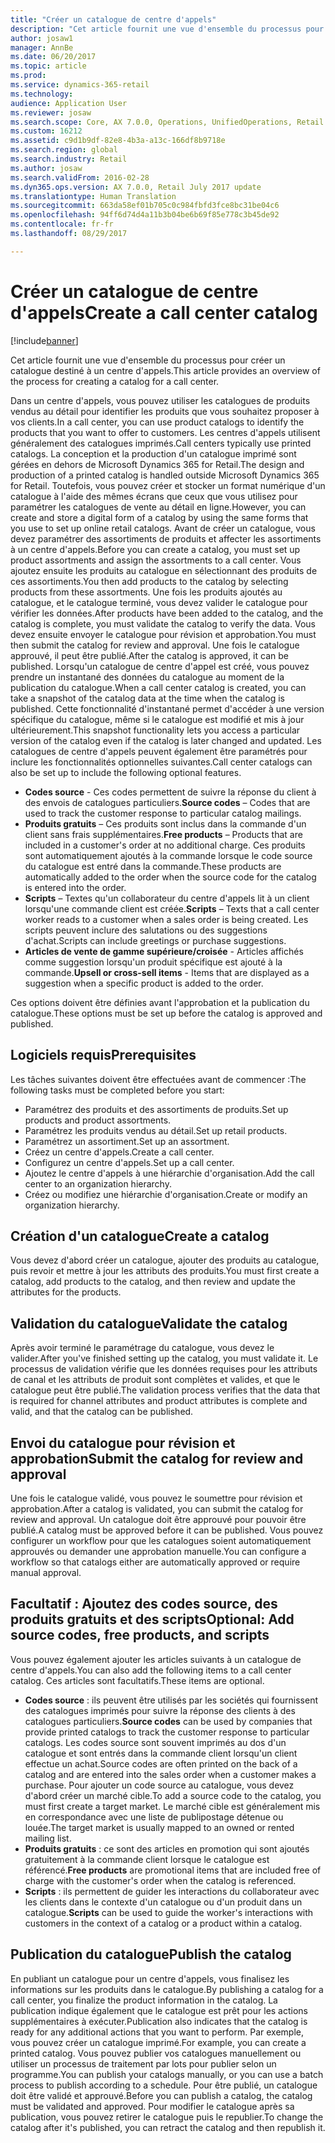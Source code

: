 ```yaml
---
title: "Créer un catalogue de centre d'appels"
description: "Cet article fournit une vue d'ensemble du processus pour créer un catalogue destiné à un centre d'appels."
author: josaw1
manager: AnnBe
ms.date: 06/20/2017
ms.topic: article
ms.prod: 
ms.service: dynamics-365-retail
ms.technology: 
audience: Application User
ms.reviewer: josaw
ms.search.scope: Core, AX 7.0.0, Operations, UnifiedOperations, Retail
ms.custom: 16212
ms.assetid: c9d1b9df-82e8-4b3a-a13c-166df8b9718e
ms.search.region: global
ms.search.industry: Retail
ms.author: josaw
ms.search.validFrom: 2016-02-28
ms.dyn365.ops.version: AX 7.0.0, Retail July 2017 update
ms.translationtype: Human Translation
ms.sourcegitcommit: 663da58ef01b705c0c984fbfd3fce8bc31be04c6
ms.openlocfilehash: 94ff6d74d4a11b3b04be6b69f85e778c3b45de92
ms.contentlocale: fr-fr
ms.lasthandoff: 08/29/2017

---
```


# <a name="create-a-call-center-catalog"></a><span data-ttu-id="209c3-103">Créer un catalogue de centre d'appels</span><span class="sxs-lookup"><span data-stu-id="209c3-103">Create a call center catalog</span></span>

[!include[banner](includes/banner.md)]


<span data-ttu-id="209c3-104">Cet article fournit une vue d'ensemble du processus pour créer un catalogue destiné à un centre d'appels.</span><span class="sxs-lookup"><span data-stu-id="209c3-104">This article provides an overview of the process for creating a catalog for a call center.</span></span> 

<span data-ttu-id="209c3-105">Dans un centre d'appels, vous pouvez utiliser les catalogues de produits vendus au détail pour identifier les produits que vous souhaitez proposer à vos clients.</span><span class="sxs-lookup"><span data-stu-id="209c3-105">In a call center, you can use product catalogs to identify the products that you want to offer to customers.</span></span> <span data-ttu-id="209c3-106">Les centres d'appels utilisent généralement des catalogues imprimés.</span><span class="sxs-lookup"><span data-stu-id="209c3-106">Call centers typically use printed catalogs.</span></span> <span data-ttu-id="209c3-107">La conception et la production d'un catalogue imprimé sont gérées en dehors de Microsoft Dynamics 365 for Retail.</span><span class="sxs-lookup"><span data-stu-id="209c3-107">The design and production of a printed catalog is handled outside Microsoft Dynamics 365 for Retail.</span></span> <span data-ttu-id="209c3-108">Toutefois, vous pouvez créer et stocker un format numérique d'un catalogue à l'aide des mêmes écrans que ceux que vous utilisez pour paramétrer les catalogues de vente au détail en ligne.</span><span class="sxs-lookup"><span data-stu-id="209c3-108">However, you can create and store a digital form of a catalog by using the same forms that you use to set up online retail catalogs.</span></span> <span data-ttu-id="209c3-109">Avant de créer un catalogue, vous devez paramétrer des assortiments de produits et affecter les assortiments à un centre d'appels.</span><span class="sxs-lookup"><span data-stu-id="209c3-109">Before you can create a catalog, you must set up product assortments and assign the assortments to a call center.</span></span> <span data-ttu-id="209c3-110">Vous ajoutez ensuite les produits au catalogue en sélectionnant des produits de ces assortiments.</span><span class="sxs-lookup"><span data-stu-id="209c3-110">You then add products to the catalog by selecting products from these assortments.</span></span> <span data-ttu-id="209c3-111">Une fois les produits ajoutés au catalogue, et le catalogue terminé, vous devez valider le catalogue pour vérifier les données.</span><span class="sxs-lookup"><span data-stu-id="209c3-111">After products have been added to the catalog, and the catalog is complete, you must validate the catalog to verify the data.</span></span> <span data-ttu-id="209c3-112">Vous devez ensuite envoyer le catalogue pour révision et approbation.</span><span class="sxs-lookup"><span data-stu-id="209c3-112">You must then submit the catalog for review and approval.</span></span> <span data-ttu-id="209c3-113">Une fois le catalogue approuvé, il peut être publié.</span><span class="sxs-lookup"><span data-stu-id="209c3-113">After the catalog is approved, it can be published.</span></span> <span data-ttu-id="209c3-114">Lorsqu'un catalogue de centre d'appel est créé, vous pouvez prendre un instantané des données du catalogue au moment de la publication du catalogue.</span><span class="sxs-lookup"><span data-stu-id="209c3-114">When a call center catalog is created, you can take a snapshot of the catalog data at the time when the catalog is published.</span></span> <span data-ttu-id="209c3-115">Cette fonctionnalité d'instantané permet d'accéder à une version spécifique du catalogue, même si le catalogue est modifié et mis à jour ultérieurement.</span><span class="sxs-lookup"><span data-stu-id="209c3-115">This snapshot functionality lets you access a particular version of the catalog even if the catalog is later changed and updated.</span></span> <span data-ttu-id="209c3-116">Les catalogues de centre d'appels peuvent également être paramétrés pour inclure les fonctionnalités optionnelles suivantes.</span><span class="sxs-lookup"><span data-stu-id="209c3-116">Call center catalogs can also be set up to include the following optional features.</span></span>

-   <span data-ttu-id="209c3-117">**Codes source** - Ces codes permettent de suivre la réponse du client à des envois de catalogues particuliers.</span><span class="sxs-lookup"><span data-stu-id="209c3-117">**Source codes** – Codes that are used to track the customer response to particular catalog mailings.</span></span>
-   <span data-ttu-id="209c3-118">**Produits gratuits** – Ces produits sont inclus dans la commande d'un client sans frais supplémentaires.</span><span class="sxs-lookup"><span data-stu-id="209c3-118">**Free products** – Products that are included in a customer's order at no additional charge.</span></span> <span data-ttu-id="209c3-119">Ces produits sont automatiquement ajoutés à la commande lorsque le code source du catalogue est entré dans la commande.</span><span class="sxs-lookup"><span data-stu-id="209c3-119">These products are automatically added to the order when the source code for the catalog is entered into the order.</span></span>
-   <span data-ttu-id="209c3-120">**Scripts** – Textes qu'un collaborateur du centre d'appels lit à un client lorsqu'une commande client est créée.</span><span class="sxs-lookup"><span data-stu-id="209c3-120">**Scripts** – Texts that a call center worker reads to a customer when a sales order is being created.</span></span> <span data-ttu-id="209c3-121">Les scripts peuvent inclure des salutations ou des suggestions d'achat.</span><span class="sxs-lookup"><span data-stu-id="209c3-121">Scripts can include greetings or purchase suggestions.</span></span>
-   <span data-ttu-id="209c3-122">**Articles de vente de gamme supérieure/croisée** - Articles affichés comme suggestion lorsqu'un produit spécifique est ajouté à la commande.</span><span class="sxs-lookup"><span data-stu-id="209c3-122">**Upsell or cross-sell items** - Items that are displayed as a suggestion when a specific product is added to the order.</span></span>

<span data-ttu-id="209c3-123">Ces options doivent être définies avant l'approbation et la publication du catalogue.</span><span class="sxs-lookup"><span data-stu-id="209c3-123">These options must be set up before the catalog is approved and published.</span></span>

## <a name="prerequisites"></a><span data-ttu-id="209c3-124">Logiciels requis</span><span class="sxs-lookup"><span data-stu-id="209c3-124">Prerequisites</span></span>
<span data-ttu-id="209c3-125">Les tâches suivantes doivent être effectuées avant de commencer :</span><span class="sxs-lookup"><span data-stu-id="209c3-125">The following tasks must be completed before you start:</span></span>

-   <span data-ttu-id="209c3-126">Paramétrez des produits et des assortiments de produits.</span><span class="sxs-lookup"><span data-stu-id="209c3-126">Set up products and product assortments.</span></span>
-   <span data-ttu-id="209c3-127">Paramétrez les produits vendus au détail.</span><span class="sxs-lookup"><span data-stu-id="209c3-127">Set up retail products.</span></span>
-   <span data-ttu-id="209c3-128">Paramétrez un assortiment.</span><span class="sxs-lookup"><span data-stu-id="209c3-128">Set up an assortment.</span></span>
-   <span data-ttu-id="209c3-129">Créez un centre d'appels.</span><span class="sxs-lookup"><span data-stu-id="209c3-129">Create a call center.</span></span>
-   <span data-ttu-id="209c3-130">Configurez un centre d'appels.</span><span class="sxs-lookup"><span data-stu-id="209c3-130">Set up a call center.</span></span>
-   <span data-ttu-id="209c3-131">Ajoutez le centre d'appels à une hiérarchie d'organisation.</span><span class="sxs-lookup"><span data-stu-id="209c3-131">Add the call center to an organization hierarchy.</span></span>
-   <span data-ttu-id="209c3-132">Créez ou modifiez une hiérarchie d'organisation.</span><span class="sxs-lookup"><span data-stu-id="209c3-132">Create or modify an organization hierarchy.</span></span>

## <a name="create-a-catalog"></a><span data-ttu-id="209c3-133">Création d'un catalogue</span><span class="sxs-lookup"><span data-stu-id="209c3-133">Create a catalog</span></span>
<span data-ttu-id="209c3-134">Vous devez d'abord créer un catalogue, ajouter des produits au catalogue, puis revoir et mettre à jour les attributs des produits.</span><span class="sxs-lookup"><span data-stu-id="209c3-134">You must first create a catalog, add products to the catalog, and then review and update the attributes for the products.</span></span>

## <a name="validate-the-catalog"></a><span data-ttu-id="209c3-135">Validation du catalogue</span><span class="sxs-lookup"><span data-stu-id="209c3-135">Validate the catalog</span></span>
<span data-ttu-id="209c3-136">Après avoir terminé le paramétrage du catalogue, vous devez le valider.</span><span class="sxs-lookup"><span data-stu-id="209c3-136">After you've finished setting up the catalog, you must validate it.</span></span> <span data-ttu-id="209c3-137">Le processus de validation vérifie que les données requises pour les attributs de canal et les attributs de produit sont complètes et valides, et que le catalogue peut être publié.</span><span class="sxs-lookup"><span data-stu-id="209c3-137">The validation process verifies that the data that is required for channel attributes and product attributes is complete and valid, and that the catalog can be published.</span></span>

## <a name="submit-the-catalog-for-review-and-approval"></a><span data-ttu-id="209c3-138">Envoi du catalogue pour révision et approbation</span><span class="sxs-lookup"><span data-stu-id="209c3-138">Submit the catalog for review and approval</span></span>
<span data-ttu-id="209c3-139">Une fois le catalogue validé, vous pouvez le soumettre pour révision et approbation.</span><span class="sxs-lookup"><span data-stu-id="209c3-139">After a catalog is validated, you can submit the catalog for review and approval.</span></span> <span data-ttu-id="209c3-140">Un catalogue doit être approuvé pour pouvoir être publié.</span><span class="sxs-lookup"><span data-stu-id="209c3-140">A catalog must be approved before it can be published.</span></span> <span data-ttu-id="209c3-141">Vous pouvez configurer un workflow pour que les catalogues soient automatiquement approuvés ou demander une approbation manuelle.</span><span class="sxs-lookup"><span data-stu-id="209c3-141">You can configure a workflow so that catalogs either are automatically approved or require manual approval.</span></span>

## <a name="optional-add-source-codes-free-products-and-scripts"></a><span data-ttu-id="209c3-142">Facultatif : Ajoutez des codes source, des produits gratuits et des scripts</span><span class="sxs-lookup"><span data-stu-id="209c3-142">Optional: Add source codes, free products, and scripts</span></span>
<span data-ttu-id="209c3-143">Vous pouvez également ajouter les articles suivants à un catalogue de centre d'appels.</span><span class="sxs-lookup"><span data-stu-id="209c3-143">You can also add the following items to a call center catalog.</span></span> <span data-ttu-id="209c3-144">Ces articles sont facultatifs.</span><span class="sxs-lookup"><span data-stu-id="209c3-144">These items are optional.</span></span>

-   <span data-ttu-id="209c3-145">**Codes source** : ils peuvent être utilisés par les sociétés qui fournissent des catalogues imprimés pour suivre la réponse des clients à des catalogues particuliers.</span><span class="sxs-lookup"><span data-stu-id="209c3-145">**Source codes** can be used by companies that provide printed catalogs to track the customer response to particular catalogs.</span></span> <span data-ttu-id="209c3-146">Les codes source sont souvent imprimés au dos d'un catalogue et sont entrés dans la commande client lorsqu'un client effectue un achat.</span><span class="sxs-lookup"><span data-stu-id="209c3-146">Source codes are often printed on the back of a catalog and are entered into the sales order when a customer makes a purchase.</span></span> <span data-ttu-id="209c3-147">Pour ajouter un code source au catalogue, vous devez d'abord créer un marché cible.</span><span class="sxs-lookup"><span data-stu-id="209c3-147">To add a source code to the catalog, you must first create a target market.</span></span> <span data-ttu-id="209c3-148">Le marché cible est généralement mis en correspondance avec une liste de publipostage détenue ou louée.</span><span class="sxs-lookup"><span data-stu-id="209c3-148">The target market is usually mapped to an owned or rented mailing list.</span></span>
-   <span data-ttu-id="209c3-149">**Produits gratuits** : ce sont des articles en promotion qui sont ajoutés gratuitement à la commande client lorsque le catalogue est référencé.</span><span class="sxs-lookup"><span data-stu-id="209c3-149">**Free products** are promotional items that are included free of charge with the customer's order when the catalog is referenced.</span></span>
-   <span data-ttu-id="209c3-150">**Scripts** : ils permettent de guider les interactions du collaborateur avec les clients dans le contexte d'un catalogue ou d'un produit dans un catalogue.</span><span class="sxs-lookup"><span data-stu-id="209c3-150">**Scripts** can be used to guide the worker's interactions with customers in the context of a catalog or a product within a catalog.</span></span>

## <a name="publish-the-catalog"></a><span data-ttu-id="209c3-151">Publication du catalogue</span><span class="sxs-lookup"><span data-stu-id="209c3-151">Publish the catalog</span></span>
<span data-ttu-id="209c3-152">En publiant un catalogue pour un centre d'appels, vous finalisez les informations sur les produits dans le catalogue.</span><span class="sxs-lookup"><span data-stu-id="209c3-152">By publishing a catalog for a call center, you finalize the product information in the catalog.</span></span> <span data-ttu-id="209c3-153">La publication indique également que le catalogue est prêt pour les actions supplémentaires à exécuter.</span><span class="sxs-lookup"><span data-stu-id="209c3-153">Publication also indicates that the catalog is ready for any additional actions that you want to perform.</span></span> <span data-ttu-id="209c3-154">Par exemple, vous pouvez créer un catalogue imprimé.</span><span class="sxs-lookup"><span data-stu-id="209c3-154">For example, you can create a printed catalog.</span></span> <span data-ttu-id="209c3-155">Vous pouvez publier vos catalogues manuellement ou utiliser un processus de traitement par lots pour publier selon un programme.</span><span class="sxs-lookup"><span data-stu-id="209c3-155">You can publish your catalogs manually, or you can use a batch process to publish according to a schedule.</span></span> <span data-ttu-id="209c3-156">Pour être publié, un catalogue doit être validé et approuvé.</span><span class="sxs-lookup"><span data-stu-id="209c3-156">Before you can publish a catalog, the catalog must be validated and approved.</span></span> <span data-ttu-id="209c3-157">Pour modifier le catalogue après sa publication, vous pouvez retirer le catalogue puis le republier.</span><span class="sxs-lookup"><span data-stu-id="209c3-157">To change the catalog after it's published, you can retract the catalog and then republish it.</span></span>




